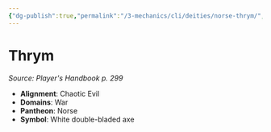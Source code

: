 ```yaml
---
{"dg-publish":true,"permalink":"/3-mechanics/cli/deities/norse-thrym/","tags":["ttrpg-cli/compendium/src/5e/phb","ttrpg-cli/deity/norse","ttrpg-cli/domain/war"],"noteIcon":""}
---
```


# Thrym
*Source: Player's Handbook p. 299* 

- **Alignment**: Chaotic Evil
- **Domains**: War
- **Pantheon**: Norse
- **Symbol**: White double-bladed axe
